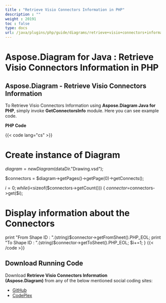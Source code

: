 ```yaml
---
title : "Retrieve Visio Connectors Information in PHP" 
description : "" 
weight : 20191 
toc : false
type: docs
url: /java/plugins/php/guide/diagrams/retrieve+visio+connectors+information+in+php/
---
```


# Aspose.Diagram for Java : Retrieve Visio Connectors Information in PHP


## Aspose.Diagram - Retrieve Visio Connectors Information

To Retrieve Visio Connectors Information using **Aspose.Diagram Java for PHP**, simply invoke **GetConnectorsInfo** module. Here you can see example code.

**PHP Code**

{{< code lang="cs" >}}
# Create instance of Diagram
$diagram = new Diagram($dataDir."Drawing.vsd");

$connectors = $diagram->getPages()->getPage(0)->getConnects();

$i = 0;
while ($i<sizeof($connectors->getCount())) {
$connector =$connectors->get($i);
# Display information about the Connectors
print "From Shape ID : ".(string)$connector->getFromSheet().PHP_EOL;
print "To Shape ID : ".(string)$connector->getToSheet().PHP_EOL;
$i+=1;
}
{{< /code >}}

## Download Running Code

Download **Retrieve Visio Connectors Information (Aspose.Diagram)** from any of the below mentioned social coding sites:

*   [GitHub](https://github.com/asposediagram/Aspose.Diagram-for-Java/blob/master/Plugins/Aspose_Diagram_Java_for_PHP/src/aspose/diagram/WorkingwithDiagrams/GetConnectorsInfo.php)
*   [CodePlex](https://asposediagramjavaphp.codeplex.com/SourceControl/latest#src/aspose/diagram/WorkingwithDiagrams/GetConnectorsInfo.php)

